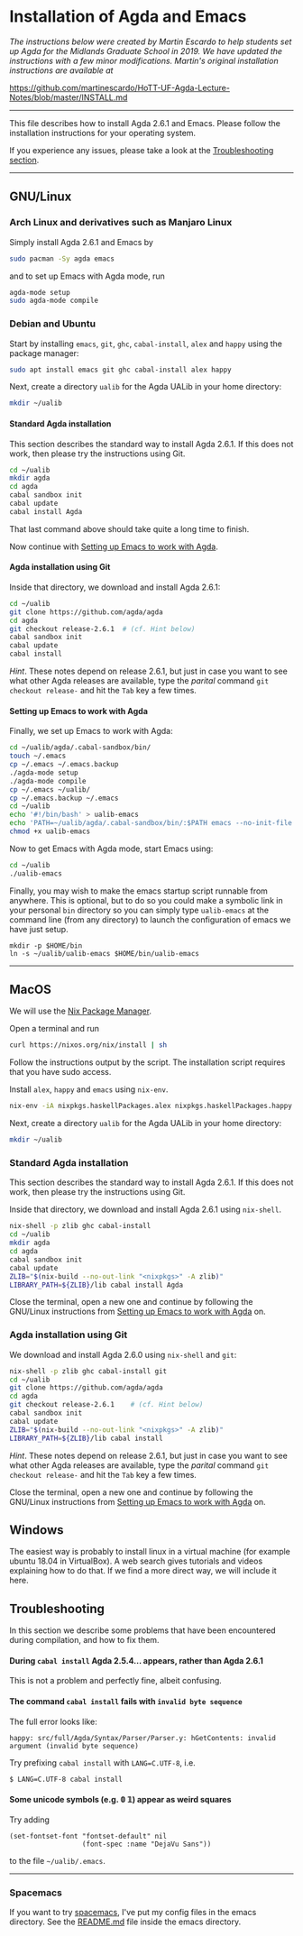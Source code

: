 Installation of Agda and Emacs
==============================

*The instructions below were created by Martin Escardo to help students set up Agda for the Midlands Graduate School in 2019.  We have updated the instructions with a few minor modifications. Martin's original installation instructions are available at*

https://github.com/martinescardo/HoTT-UF-Agda-Lecture-Notes/blob/master/INSTALL.md

---------------------------

This file describes how to install Agda 2.6.1 and Emacs. Please follow the installation instructions for your operating system.

If you experience any issues, please take a look at the [Troubleshooting section](#Troubleshooting).

------------------------------------------------

## GNU/Linux

### Arch Linux and derivatives such as Manjaro Linux

Simply install Agda 2.6.1 and Emacs by
```bash
sudo pacman -Sy agda emacs
```
and to set up Emacs with Agda mode, run
```bash
agda-mode setup
sudo agda-mode compile
```

### Debian and Ubuntu

Start by installing `emacs`, `git`, `ghc`, `cabal-install`, `alex` and `happy` using the package manager:
```bash
sudo apt install emacs git ghc cabal-install alex happy
```

Next, create a directory `ualib` for the Agda UALib in your home directory:
```bash
mkdir ~/ualib
```

#### Standard Agda installation
This section describes the standard way to install Agda 2.6.1. If this does not work, then please try the instructions using Git.
```bash
cd ~/ualib
mkdir agda
cd agda
cabal sandbox init
cabal update
cabal install Agda
```
That last command above should take quite a long time to finish.

Now continue with [Setting up Emacs to work with Agda](#Setting-up-Emacs-to-work-with-Agda).

#### Agda installation using Git
Inside that directory, we download and install Agda 2.6.1:
```bash
cd ~/ualib
git clone https://github.com/agda/agda
cd agda
git checkout release-2.6.1  # (cf. Hint below)
cabal sandbox init
cabal update
cabal install
```

*Hint*. These notes depend on release 2.6.1, but just in case you want to see what other Agda releases are available, type the *parital* command `git checkout release-` and hit the `Tab` key a few times.

#### Setting up Emacs to work with Agda
Finally, we set up Emacs to work with Agda:

```bash
cd ~/ualib/agda/.cabal-sandbox/bin/
touch ~/.emacs
cp ~/.emacs ~/.emacs.backup
./agda-mode setup
./agda-mode compile
cp ~/.emacs ~/ualib/
cp ~/.emacs.backup ~/.emacs
cd ~/ualib
echo '#!/bin/bash' > ualib-emacs
echo 'PATH=~/ualib/agda/.cabal-sandbox/bin/:$PATH emacs --no-init-file --load ~/ualib/.emacs \$@' >> ualib-emacs
chmod +x ualib-emacs
```

Now to get Emacs with Agda mode, start Emacs using:

```bash
cd ~/ualib
./ualib-emacs
```

Finally, you may wish to make the emacs startup script runnable from anywhere.  This is optional, but to do so you could make a symbolic link in your personal `bin` directory so you can simply type `ualib-emacs` at the command line (from any directory) to launch the configuration of emacs we have just setup.

```
mkdir -p $HOME/bin
ln -s ~/ualib/ualib-emacs $HOME/bin/ualib-emacs
```

---------------------------------------------

## MacOS
We will use the [Nix Package Manager](https://nixos.org/nix/).

Open a terminal and run
```bash
curl https://nixos.org/nix/install | sh
```
Follow the instructions output by the script. The installation script requires that you have sudo access.

Install `alex`, `happy` and `emacs` using `nix-env`.
```bash
nix-env -iA nixpkgs.haskellPackages.alex nixpkgs.haskellPackages.happy emacs
```

Next, create a directory `ualib` for the Agda UALib in your home directory:
```bash
mkdir ~/ualib
```

### Standard Agda installation
This section describes the standard way to install Agda 2.6.1. If this does not work, then please try the instructions using Git.

Inside that directory, we download and install Agda 2.6.1 using `nix-shell`.
```bash
nix-shell -p zlib ghc cabal-install
cd ~/ualib
mkdir agda
cd agda
cabal sandbox init
cabal update
ZLIB="$(nix-build --no-out-link "<nixpkgs>" -A zlib)"
LIBRARY_PATH=${ZLIB}/lib cabal install Agda
```

Close the terminal, open a new one and continue by following the GNU/Linux instructions from [Setting up Emacs to work with Agda](#Setting-up-Emacs-to-work-with-Agda) on.

### Agda installation using Git
We download and install Agda 2.6.0 using `nix-shell` and `git`:
```bash
nix-shell -p zlib ghc cabal-install git
cd ~/ualib
git clone https://github.com/agda/agda
cd agda
git checkout release-2.6.1    # (cf. Hint below)
cabal sandbox init
cabal update
ZLIB="$(nix-build --no-out-link "<nixpkgs>" -A zlib)"
LIBRARY_PATH=${ZLIB}/lib cabal install
```
  
*Hint*. These notes depend on release 2.6.1, but just in case you want to see what other Agda releases are available, type the *parital* command `git checkout release-` and hit the `Tab` key a few times.

Close the terminal, open a new one and continue by following the GNU/Linux instructions from [Setting up Emacs to work with Agda](#Setting-up-Emacs-to-work-with-Agda) on.

## Windows

The easiest way is probably to install linux in a virtual machine (for example ubuntu 18.04 in VirtualBox). A web search gives tutorials and videos explaining how to do that. If we find a more direct way, we will include it here.

## Troubleshooting

In this section we describe some problems that have been encountered during compilation, and how to fix them.

#### During `cabal install` Agda 2.5.4... appears, rather than Agda 2.6.1

This is not a problem and perfectly fine, albeit confusing.

#### The command `cabal install` fails with `invalid byte sequence`

The full error looks like:
```
happy: src/full/Agda/Syntax/Parser/Parser.y: hGetContents: invalid argument (invalid byte sequence)
```

Try prefixing `cabal install` with `LANG=C.UTF-8`, i.e.
```bash
$ LANG=C.UTF-8 cabal install
```

#### Some unicode symbols (e.g. 𝟘 𝟙) appear as weird squares
Try adding
```
(set-fontset-font "fontset-default" nil
                  (font-spec :name "DejaVu Sans"))
```
to the file `~/ualib/.emacs`.

----------------

### <a id="spacemacs">Spacemacs</a>

If you want to try [spacemacs](https://www.spacemacs.org/), I've put my config files in the emacs directory.  See the [README.md](emacs) file inside the emacs directory.

